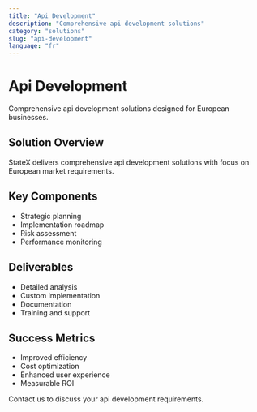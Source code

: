 ```yaml
---
title: "Api Development"
description: "Comprehensive api development solutions"
category: "solutions"
slug: "api-development"
language: "fr"
---
```


# Api Development

Comprehensive api development solutions designed for European businesses.

## Solution Overview

StateX delivers comprehensive api development solutions with focus on European market requirements.

## Key Components

- Strategic planning
- Implementation roadmap
- Risk assessment
- Performance monitoring

## Deliverables

- Detailed analysis
- Custom implementation
- Documentation
- Training and support

## Success Metrics

- Improved efficiency
- Cost optimization
- Enhanced user experience
- Measurable ROI

Contact us to discuss your api development requirements.